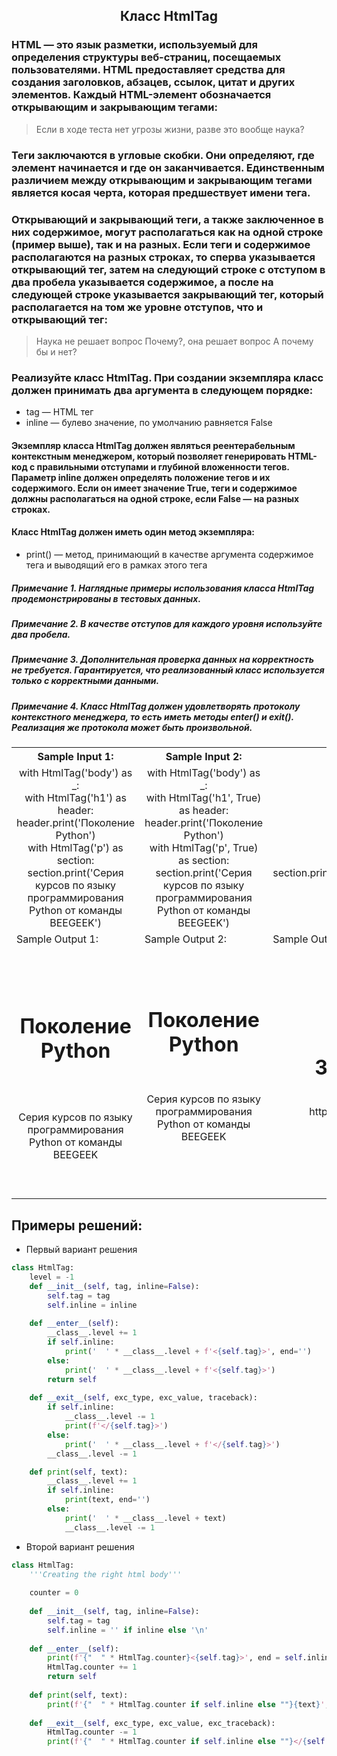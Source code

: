 <h2 style="text-align:center">Класс HtmlTag</h2>


### HTML — это язык разметки, используемый для определения структуры веб-страниц, посещаемых пользователями. HTML предоставляет средства для создания заголовков, абзацев, ссылок, цитат и других элементов. Каждый HTML-элемент обозначается открывающим и закрывающим тегами:
> <p>Если в ходе теста нет угрозы жизни, разве это вообще наука?</p>
### Теги заключаются в угловые скобки. Они определяют, где элемент начинается и где он заканчивается. Единственным различием между открывающим и закрывающим тегами является косая черта, которая предшествует имени тега.
### Открывающий и закрывающий теги, а также заключенное в них содержимое, могут располагаться как на одной строке (пример выше), так и на разных. Если теги и содержимое располагаются на разных строках, то сперва указывается открывающий тег, затем на следующий строке с отступом в два пробела указывается содержимое, а после на следующей строке указывается закрывающий тег, который располагается на том же уровне отступов, что и открывающий тег:
> <p>
> Наука не решает вопрос Почему?, она решает вопрос А почему бы и нет?
> </p>

### Реализуйте класс HtmlTag. При создании экземпляра класс должен принимать два аргумента в следующем порядке:
* tag — HTML тег
* inline — булево значение, по умолчанию равняется False
#### Экземпляр класса HtmlTag должен являться реентерабельным контекстным менеджером, который позволяет генерировать HTML-код с правильными отступами и глубиной вложенности тегов. Параметр inline должен определять положение тегов и их содержимого. Если он имеет значение True, теги и содержимое должны располагаться на одной строке, если False — на разных строках.

#### Класс HtmlTag должен иметь один метод экземпляра:
* print() — метод, принимающий в качестве аргумента содержимое тега и выводящий его в рамках этого тега

##### Примечание 1. Наглядные примеры использования класса HtmlTag продемонстрированы в тестовых данных.
##### Примечание 2. В качестве отступов для каждого уровня используйте два пробела.
##### Примечание 3. Дополнительная проверка данных на корректность не требуется. Гарантируется, что реализованный класс используется только с корректными данными.
##### Примечание 4. Класс HtmlTag должен удовлетворять протоколу контекстного менеджера, то есть иметь методы __enter__() и __exit__(). Реализация же протокола может быть произвольной.

<table align="center">
  <tbody>
    <tr>
      <th>Sample Input 1: </th>
      <th>Sample Input 2: </th>
      <th>Sample Input 2: </th>
    </tr>
    <tr>
      <td align="center">with HtmlTag('body') as _:<br>
                            with HtmlTag('h1') as header:<br>
                                header.print('Поколение Python')<br>
                            with HtmlTag('p') as section:<br>
                                section.print('Cерия курсов по языку программирования Python от команды BEEGEEK')<br></td>
      <td align="center">with HtmlTag('body') as _:<br>
                            with HtmlTag('h1', True) as header:<br>
                                header.print('Поколение Python')<br>
                            with HtmlTag('p', True) as section:<br>
                                section.print('Cерия курсов по языку программирования Python от команды BEEGEEK')<br></td>
      <td align="center">with HtmlTag('body') as _:<br>
                            with HtmlTag('h1', True) as header:<br>
                                header.print('Здесь есть что-то интересное')<br>
                            with HtmlTag('a', True) as section:<br>
                                section.print('https://stepik.org/media/attachments/course/98974/watch_me.mp4')<br></td>
    </tr>
    <tr>
      <td>Sample Output 1:</td>
      <td>Sample Output 2:</td>
      <td>Sample Output 2:</td>
      </tr>
    <tr>
      <td align="center">
                        <body><br>
                            <h1><br>
                              Поколение Python<br>
                            </h1><br>
                            <p><br>
                              Cерия курсов по языку программирования Python от команды BEEGEEK<br>
                            </p><br>
                          </body><br>
      </td>
      <td align="center">
                        <body><br>
                          <h1>Поколение Python</h1><br>
                          <p>Cерия курсов по языку программирования Python от команды BEEGEEK</p><br>
                        </body><br> 
      </td>
      <td align="center">
                        <body><br>
                          <h1>Здесь есть что-то интересное</h1><br>
                          <a>https://stepik.org/media/attachments/course/98974/watch_me.mp4</a><br>
                        </body><br>
      </td>
    </tr>
  </tbody>
</table>



## Примеры решений:
* Первый вариант решения
```python
class HtmlTag:
    level = -1
    def __init__(self, tag, inline=False):
        self.tag = tag
        self.inline = inline
    
    def __enter__(self):
        __class__.level += 1
        if self.inline:
            print('  ' * __class__.level + f'<{self.tag}>', end='')
        else:
            print('  ' * __class__.level + f'<{self.tag}>')
        return self
    
    def __exit__(self, exc_type, exc_value, traceback):
        if self.inline:
            __class__.level -= 1
            print(f'</{self.tag}>')
        else:
            print('  ' * __class__.level + f'</{self.tag}>')
        __class__.level -= 1

    def print(self, text):
        __class__.level += 1
        if self.inline:
            print(text, end='')
        else:
            print('  ' * __class__.level + text)
            __class__.level -= 1
```
* Второй вариант решения

```python
class HtmlTag:
    '''Creating the right html body'''
    
    counter = 0
    
    def __init__(self, tag, inline=False):
        self.tag = tag
        self.inline = '' if inline else '\n'
        
    def __enter__(self):
        print(f'{"  " * HtmlTag.counter}<{self.tag}>', end = self.inline)
        HtmlTag.counter += 1
        return self
    
    def print(self, text):
        print(f'{"  " * HtmlTag.counter if self.inline else ""}{text}', end=self.inline)
        
    def __exit__(self, exc_type, exc_value, exc_traceback):
        HtmlTag.counter -= 1
        print(f'{"  " * HtmlTag.counter if self.inline else ""}</{self.tag}>')
```


